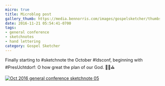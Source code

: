 ```yaml
---
micro: true
title: Microblog post
gallery_thumb: https://media.bennorris.com/images/gospelsketcher/thumbs/oct-16-1-uchtdorf.jpg
date: 2016-11-21 05:54:41-0700
tags:
- general conference
- sketchnotes
- hand lettering
category: Gospel Sketcher
---
```


Finally starting to #sketchnote the October #ldsconf, beginning with #PresUchtdorf: O how great the plan of our God. ✍🏼⛪️

[![Oct 2016 general conference sketchnote 05](https://media.bennorris.com/images/gospelsketcher/general-conference/oct-2016/oct-16-1-uchtdorf.jpg)](https://media.bennorris.com/images/gospelsketcher/general-conference/oct-2016/oct-16-1-uchtdorf.jpg)